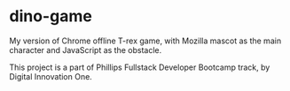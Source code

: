 # dino-game
 My version of Chrome offline T-rex game, with Mozilla mascot as the main character and JavaScript as the obstacle.

This project is a part of Phillips Fullstack Developer Bootcamp track, by Digital Innovation One.
